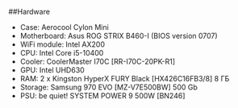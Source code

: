 ##Hardware

* Case: Aerocool Cylon Mini
* Motherboard: Asus ROG STRIX B460-I (BIOS version 0707)
* WiFi module: Intel AX200
* CPU: Intel Core i5-10400
* Cooler: CoolerMaster I70C [RR-I70C-20PK-R1]
* GPU: Intel UHD630
* RAM: 2 x Kingston HyperX FURY Black [HX426C16FB3/8] 8 ГБ
* Storage: Samsung 970 EVO [MZ-V7E500BW] 500 Gb
* PSU: be quiet! SYSTEM POWER 9 500W [BN246]
